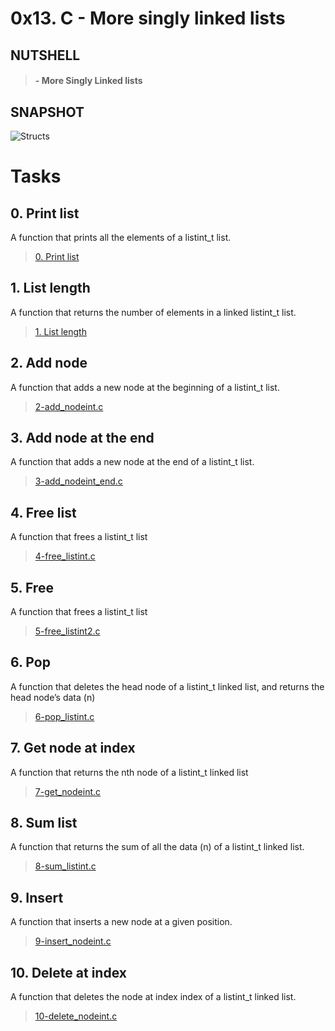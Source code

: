 # 0x13. C - More singly linked lists

## NUTSHELL

> #### - More Singly Linked lists

## SNAPSHOT

![Structs](assets/vf.png)

# Tasks

## **0. Print list**

A function that prints all the elements of a listint_t list.

> [0. Print list](https://github.com/Viestar/alx-low_level_programming/commit/c076ee91a0e3fd109d9c4cce47b7ad7d779d12d9)

## **1. List length**

A function that returns the number of elements in a linked listint_t list.

> [1. List length](https://github.com/Viestar/alx-low_level_programming/commit/c7964234141c39dbae2827122c847ce2482d0123)

## **2. Add node**

A function that adds a new node at the beginning of a listint_t list.

> [2-add_nodeint.c](https://github.com/Viestar/alx-low_level_programming/commit/c7964234141c39dbae2827122c847ce2482d0123)

## **3. Add node at the end**

A function that adds a new node at the end of a listint_t list.

> [3-add_nodeint_end.c](https://github.com/Viestar/alx-low_level_programming/commit/f33d05a993b27698a900e3359e84cbe263da830d)

## **4. Free list**

A function that frees a listint_t list

> [4-free_listint.c](https://github.com/Viestar/alx-low_level_programming/commit/dfd1d5bb4505e256ba93cec810203efd4a217cdb)

## **5. Free**

A function that frees a listint_t list

> [5-free_listint2.c](https://github.com/Viestar/alx-low_level_programming/commit/89a14b36983515103eccc009eb50ec08b5aaa3f5)

## **6. Pop**

A function that deletes the head node of a listint_t linked list, and returns the head node’s data (n)

> [6-pop_listint.c](https://github.com/Viestar/alx-low_level_programming/commit/b7b1d87a022e670a33cdf3fc068d20d0baa770d3)

## **7. Get node at index**

A function that returns the nth node of a listint_t linked list

> [7-get_nodeint.c](https://github.com/Viestar/alx-low_level_programming/commit/fb12e46e2ef749188461ad2afef5ba27946f58cf)

## **8. Sum list**

A function that returns the sum of all the data (n) of a listint_t linked list.

> [8-sum_listint.c](https://github.com/Viestar/alx-low_level_programming/commit/fcc9d1a53b0b9f275916bfcf3d7bf87c01cd9e81)

## **9. Insert**

A function that inserts a new node at a given position.

> [9-insert_nodeint.c](https://github.com/Viestar/alx-low_level_programming/commit/67f611a15bd3f4761dcc5972769dbc2676d7caf7)

## **10. Delete at index**

A function that deletes the node at index index of a listint_t linked list.

> [10-delete_nodeint.c](https://github.com/Viestar/alx-low_level_programming/commit/67f611a15bd3f4761dcc5972769dbc2676d7caf7)
